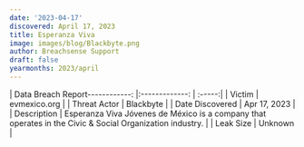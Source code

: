 ```yaml
---
date: '2023-04-17'
discovered: April 17, 2023
title: Esperanza Viva
image: images/blog/Blackbyte.png
author: Breachsense Support
draft: false
yearmonths: 2023/april
---
```


| Data Breach Report------------:     |:-------------:    | :-----:|
| Victim      | evmexico.org      | 
| Threat Actor      | Blackbyte      | 
| Date Discovered      | Apr 17, 2023      | 
| Description      | Esperanza Viva Jóvenes de México is a company that operates in the Civic & Social Organization industry.      | 
| Leak Size      | Unknown      | 

